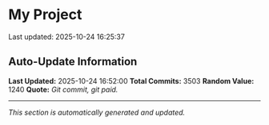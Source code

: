 # My Project


Last updated: 2025-10-24 16:25:37






















































































































































































































































































































































































































































































































































































































































































































































































































































































































































































































































































































































































































































































































































































































































































































































































































































































































































































































































































































































































































































































































































































































































































































































































































































































































































































































































































































































































































































































































































































































































































































































































































































































































































































































































































































































































































































































































































































































































































































































































































































## Auto-Update Information

**Last Updated:** 2025-10-24 16:52:00
**Total Commits:** 3503
**Random Value:** 1240
**Quote:** _Git commit, git paid._

---
_This section is automatically generated and updated._